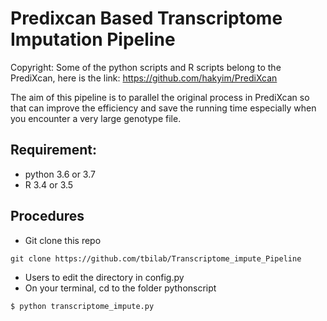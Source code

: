 # Predixcan Based Transcriptome Imputation Pipeline
Copyright: Some of the python scripts and R scripts belong to the PrediXcan, here is the link: https://github.com/hakyim/PrediXcan

The aim of this pipeline is to parallel the original process in PrediXcan so that can improve the efficiency and save the running time especially when you encounter a very large genotype file.

## Requirement:
* python 3.6 or 3.7
* R 3.4 or 3.5

## Procedures

* Git clone this repo

```
git clone https://github.com/tbilab/Transcriptome_impute_Pipeline
```

* Users to edit the directory in config.py
* On your terminal, cd to the folder pythonscript

```
$ python transcriptome_impute.py
```
